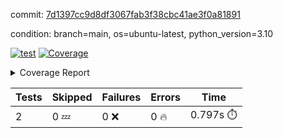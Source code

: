 commit: [7d1397cc9d8df3067fab3f38cbc41ae3f0a81891](https://github.com/rcmdnk/python-template/tree/7d1397cc9d8df3067fab3f38cbc41ae3f0a81891)

condition: branch=main, os=ubuntu-latest, python_version=3.10

[![test](https://github.com/rcmdnk/python-template/actions/workflows/test.yml/badge.svg)](https://github.com/rcmdnk/python-template/actions/runs/14023068406)
<a href="https://github.com/rcmdnk/python-template/blob/7d1397cc9d8df3067fab3f38cbc41ae3f0a81891/README.md"><img alt="Coverage" src="https://img.shields.io/badge/Coverage-100%25-brightgreen.svg" /></a><details><summary>Coverage Report </summary><table><tr><th>File</th><th>Stmts</th><th>Miss</th><th>Cover</th></tr><tbody><tr><td><b>TOTAL</b></td><td><b>4</b></td><td><b>0</b></td><td><b>100%</b></td></tr></tbody></table></details>

| Tests | Skipped | Failures | Errors | Time |
| ----- | ------- | -------- | -------- | ------------------ |
| 2 | 0 :zzz: | 0 :x: | 0 :fire: | 0.797s :stopwatch: |

